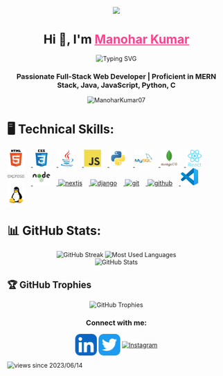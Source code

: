 <p align="center"><img src="https://github.com/7oSkaaa/7oSkaaa/blob/main/Images/about_me.gif?raw=true" width="100px"></p>

<h1 align="center">
  Hi 👋, I'm 
  <a href="https://github.com/ManoharKumar07" target="_blank" rel="noopener noreferrer" style="color: #FE428E;">
    Manohar Kumar
  </a>
</h1>

<p align="center">
  <img src="https://readme-typing-svg.herokuapp.com?color=FE428E&size=30&center=true&vCenter=true&width=500&lines=Full-Stack+Developer;Passionate+about+Coding" alt="Typing SVG" />
</p>

<h3 align="center">Passionate Full-Stack Web Developer | Proficient in MERN Stack, Java, JavaScript, Python, C</h3>

<p align="center"><img src="https://komarev.com/ghpvc/?username=ManoharKumar07&label=Profile%20views&color=0e75b6&style=flat" alt="ManoharKumar07" /></p>

# 🖥️ Technical Skills: 
<p align="left">
  <a href="https://www.w3schools.com/html/" target="_blank" rel="noreferrer">
    <img src="https://raw.githubusercontent.com/devicons/devicon/master/icons/html5/html5-original-wordmark.svg" alt="html5" width="40" height="40" style="margin-right: 15px;"/>
  </a>
  <a href="https://www.w3schools.com/css/" target="_blank" rel="noreferrer">
    <img src="https://raw.githubusercontent.com/devicons/devicon/master/icons/css3/css3-original-wordmark.svg" alt="css3" width="40" height="40" style="margin-right: 15px;"/>
  </a>
  <a href="https://www.java.com" target="_blank" rel="noreferrer">
    <img src="https://raw.githubusercontent.com/devicons/devicon/master/icons/java/java-original.svg" alt="java" width="40" height="40" style="margin-right: 15px;"/>
  </a>
  <a href="https://developer.mozilla.org/en-US/docs/Web/JavaScript" target="_blank" rel="noreferrer">
    <img src="https://raw.githubusercontent.com/devicons/devicon/master/icons/javascript/javascript-original.svg" alt="javascript" width="40" height="40" style="margin-right: 15px;"/>
  </a>
  <a href="https://www.python.org" target="_blank" rel="noreferrer">
    <img src="https://raw.githubusercontent.com/devicons/devicon/master/icons/python/python-original.svg" alt="python" width="40" height="40" style="margin-right: 15px;"/>
  </a>
  <a href="https://www.mysql.com/" target="_blank" rel="noreferrer">
    <img src="https://raw.githubusercontent.com/devicons/devicon/master/icons/mysql/mysql-original-wordmark.svg" alt="mysql" width="40" height="40" style="margin-right: 15px;"/>
  </a>
  <a href="https://www.mongodb.com/" target="_blank" rel="noreferrer">
    <img src="https://raw.githubusercontent.com/devicons/devicon/master/icons/mongodb/mongodb-original-wordmark.svg" alt="mongodb" width="40" height="40" style="margin-right: 15px;"/>
  </a>
  <a href="https://reactjs.org/" target="_blank" rel="noreferrer">
    <img src="https://raw.githubusercontent.com/devicons/devicon/master/icons/react/react-original-wordmark.svg" alt="react" width="40" height="40" style="margin-right: 15px;"/>
  </a>
  <a href="https://expressjs.com/" target="_blank" rel="noreferrer">
    <img src="https://raw.githubusercontent.com/devicons/devicon/master/icons/express/express-original-wordmark.svg" alt="express" width="40" height="40" style="margin-right: 15px;"/>
  </a>
  <a href="https://nodejs.org/" target="_blank" rel="noreferrer">
    <img src="https://raw.githubusercontent.com/devicons/devicon/master/icons/nodejs/nodejs-original-wordmark.svg" alt="nodejs" width="40" height="40" style="margin-right: 15px;"/>
  </a>
  <a href="https://nextjs.org/" target="_blank" rel="noreferrer">
    <img src="https://cdn.worldvectorlogo.com/logos/nextjs-2.svg" alt="nextjs" width="40" height="40" style="margin-right: 15px;"/>
  </a>
  <a href="https://www.djangoproject.com/" target="_blank" rel="noreferrer">
    <img src="https://cdn.worldvectorlogo.com/logos/django.svg" alt="django" width="40" height="40" style="margin-right: 15px;"/>
  </a>
  <a href="https://git-scm.com/" target="_blank" rel="noreferrer">
    <img src="https://www.vectorlogo.zone/logos/git-scm/git-scm-icon.svg" alt="git" width="40" height="40" style="margin-right: 15px;"/>
  </a>
  <a href="https://github.com/" target="_blank" rel="noreferrer">
    <img src="https://www.vectorlogo.zone/logos/github/github-icon.svg" alt="github" width="40" height="40" style="margin-right: 15px;"/>
  </a>
  <a href="https://code.visualstudio.com/" target="_blank" rel="noreferrer">
    <img src="https://raw.githubusercontent.com/devicons/devicon/master/icons/vscode/vscode-original.svg" alt="vscode" width="40" height="40" style="margin-right: 15px;"/>
  </a>
  <a href="https://www.linux.org/" target="_blank" rel="noreferrer">
    <img src="https://raw.githubusercontent.com/devicons/devicon/master/icons/linux/linux-original.svg" alt="linux" width="40" height="40" style="margin-right: 15px;"/>
  </a>
</p>

# 📊 GitHub Stats:

<div align="center">
  <img src="https://github-readme-streak-stats.herokuapp.com/?user=ManoharKumar07&theme=radical&hide_border=false" alt="GitHub Streak" />
    <img src="https://github-readme-stats.vercel.app/api/top-langs/?username=ManoharKumar07&theme=radical&border=false&include_all_commits=true&count_private=true&layout=compact" alt="Most Used Languages" />

</div>
<div align="center">
    <img src="https://github-readme-stats.vercel.app/api?username=ManoharKumar07&theme=radical&border=false&include_all_commits=true&count_private=true" alt="GitHub Stats" />

</div>

## 🏆 GitHub Trophies
<div align="center">
  <img src="https://github-profile-trophy.vercel.app/?username=ManoharKumar07&theme=dark&no-frame=false&no-bg=true&margin-w=4" alt="GitHub Trophies" />
</div>


<h3 align="center">Connect with me:</h3>
<p align="center">
  <a href="https://www.linkedin.com/in/manohar-kumar-07/" target="blank"><img align="center" src="https://github.com/tandpfun/skill-icons/blob/main/icons/LinkedIn.svg" alt="LinkedIn" height="50" width="50" /></a>
  <a href="https://x.com/ManoharKum83488?s=09" target="blank"><img align="center" src="https://github.com/tandpfun/skill-icons/blob/main/icons/Twitter.svg" alt="Twitter" height="50" width="50" /></a>
  <a href="https://www.instagram.com/manohar_kumar07?igshid=MTV2NThtc2Zkc3k4aQ==" target="blank"><img align="center" src="https://www.edigitalagency.com.au/wp-content/uploads/new-Instagram-icon-png-full-colour.png" alt="Instagram" height="50" width="50" /></a>
</p>

![views since 2023/06/14](https://komarev.com/ghpvc/?username=ManoharKumar07&style=flat-square)
